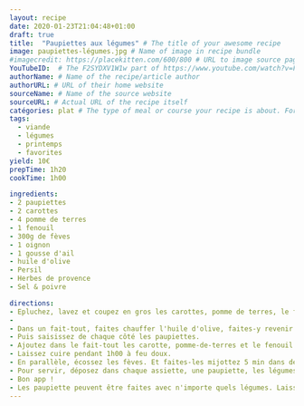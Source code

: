 ```yaml
---
layout: recipe
date: 2020-01-23T21:04:48+01:00
draft: true    
title:  "Paupiettes aux légumes" # The title of your awesome recipe
image: paupiettes-légumes.jpg # Name of image in recipe bundle
#imagecredit: https://placekitten.com/600/800 # URL to image source page, website, or creator
YouTubeID:  # The F2SYDXV1W1w part of https://www.youtube.com/watch?v=F2SYDXV1W1w
authorName: # Name of the recipe/article author
authorURL: # URL of their home website
sourceName: # Name of the source website
sourceURL: # Actual URL of the recipe itself
catégories: plat # The type of meal or course your recipe is about. For example: "dinner", "entree", or "dessert".
tags:
  - viande
  - légumes
  - printemps
  - favorites
yield: 10€
prepTime: 1h20
cookTime: 1h00

ingredients:
- 2 paupiettes
- 2 carottes
- 4 pomme de terres
- 1 fenouil
- 300g de fèves
- 1 oignon
- 1 gousse d'ail 
- huile d'olive
- Persil
- Herbes de provence
- Sel & poivre

directions:
- Epluchez, lavez et coupez en gros les carottes, pomme de terres, le fenouil, l'oignon et l'ail
- 
- Dans un fait-tout, faites chauffer l'huile d'olive, faites-y revenir l'oignon et l'ail
- Puis saisissez de chaque côté les paupiettes. 
- Ajoutez dans le fait-tout les carotte, pomme-de-terres et le fenouil. Versez un verre d'eau, salez et couvrez le tout. 
- Laissez cuire pendant 1h00 à feu doux. 
- En parallèle, écossez les fèves. Et faites-les mijottez 5 min dans de l'eau bouillante et essorez-les. Assaisonnez les avec du sel et du poivre et un peu d'herbes de provence
- Pour servir, déposez dans chaque assiette, une paupiette, les légumes, poivrés et parsemez de persil. Sur le côté ajouter les fèves. 
- Bon app ! 
- Les paupiette peuvent être faites avec n'importe quels légumes. Laissez libre cours à votre imagination ! 
---
```

